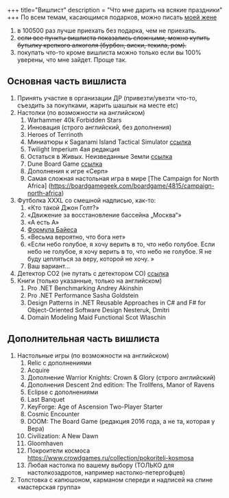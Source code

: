 +++
 title="Вишлист"
 description = "Что мне дарить на всякие праздники"
+++
По всем темам, касающимся подарков, можно писать [моей жене](mailto:atana@bastilia.ru)

1. в 100500 раз лучше приехать без подарка, чем не приехать.
2. <s>если все пункты вишлиста показались сложными, можно купить бутылку крепкого алкоголя (бурбон, виски, текила, ром).</s>
2. покупать что-то кроме вишлиста можно только если вы 100% уверены, что мне зайдет. Проще так.

## Основная часть вишлиста
1. Принять участие в организации ДР (привезти/увезти что-то, съездить за покупками, жарить шашлык на месте etc)
1. Настолки (по возможности на английском)
    1. Warhammer 40k Forbidden Stars
    1. Инновация (строго английский,  без дополнения)
    1. Heroes of Terrinoth
    1. Миниатюры к Saganami Island Tactical Simulator [ссылка](https://www.nobleknight.com/Products/Honorverse---Saganami-Island-Tactical-Simulator---Miniatures-1to12000?PageNumber=2&ProductLineId=#pf)
    1. Twilight Imperium 4ая редакция
    1. Остаться в Живых. Неизведанные Земли [ссылка](https://gaga.ru/game/ostatsja-v-zhivih-neizvedannie-zemli/)
    1. Dune Board Game [ссылка](https://www.gf9games.com/dune/)
    1. Дополнения к игре «Серп» 
    1. Самая сложная настольная игра в мире [The Campaign for North Africa] (https://boardgamegeek.com/boardgame/4815/campaign-north-africa)
1. Футболка XXXL со смешной надписью, как-то:
    1. «Кто такой Джон Голт?»
    1. «Движение за восстановление бассейна „Москва“»
    1. «А есть А»
    1. [Формула Байеса](https://ru.wikipedia.org/wiki/%D0%A2%D0%B5%D0%BE%D1%80%D0%B5%D0%BC%D0%B0_%D0%91%D0%B0%D0%B9%D0%B5%D1%81%D0%B0)
    1. «Весьма вероятно, что бога нет»
    1. «Если небо голубое, я хочу верить в то, что небо голубое. Если небо не голубое, я хочу верить в то, что небо не голубое. Я не буду цепляться за веру, которой не хочу. »
    1. Ваш вариант...
1. Детектор СO2 (не путать с детектором CO) [ссылка](https://www.ulmart.ru/goods/737032)
1. Книги (только указанные, только на английском)
    1. Pro .NET Benchmarking Andrey Akinshin ‏
    1. Pro .NET Performance Sasha Goldstein
    1. Design Patterns in .NET Reusable Approaches in C# and F# for Object-Oriented Software Design  Nesteruk, Dmitri 
    1. Domain Modeling Maid Functional Scot Wlaschin

## Дополнительная часть вишлиста
1. Настольные игры (по возможности на английском)
    1. Relic с дополнениями
    1. Acquire
    1. Дополнение Warrior Knights: Crown & Glory (строго английский)
    1. Дополнения  Descent 2nd edition: The Trollfens, Manor of Ravens
    1. Eclipse с дополнениями
    1. Last Banquet
    1. KeyForge: Age of Ascension Two-Player Starter
    1. Cosmic Encounter 
    1. DOOM: The Board Game (редакция 2016 года, а не та, которая у Вера)
    1. Civilization: A New Dawn 
    1. Gloomhaven
    1. Покроители космоса https://www.crowdgames.ru/collection/pokoriteli-kosmosa
    1. Любая настолка по вашему выбору (ТОЛЬКО для настолкозадротов, например настолко-петергофцев)
1. Толстовка с капюшоном, карманом спереди и надписей на спине «мастерская группа»


